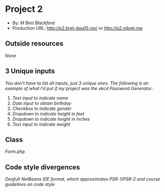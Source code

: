 # Project 2
+ By: *M Bret Blackford*
+ Production URL: <http://p2.bret-dwa15.vip/> or <http://p2.mbret.me>

## Outside resources
*None*

## 3 Unique inputs
*You don't have to list all inputs, just 3 unique ones. The following is an example of what I'd put if my project was the xkcd Password Generator:*

1. *Text input to indicate name*
2. *Date input to obtain birthday*
3. *Checkbox to indicate gender*
4. *Dropdown to indicate height in feet*
5. *Dropdown to indicate height in inches*
6. *Text input to indicate weight*

## Class
*Form.php*

## Code style divergences
*Deafult NetBeans IDE format, which approximates PSR-1/PSR-2 and course guidelines on code style*

